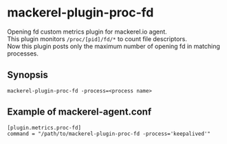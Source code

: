 mackerel-plugin-proc-fd
===================

Opening fd custom metrics plugin for mackerel.io agent.  
This plugin monitors `/proc/[pid]/fd/*` to count file descriptors.  
Now this plugin posts only the maximum number of opening fd in matching processes.

## Synopsis

```shell
mackerel-plugin-proc-fd -process=<process name>
```

## Example of mackerel-agent.conf

```
[plugin.metrics.proc-fd]
command = "/path/to/mackerel-plugin-proc-fd -process='keepalived'"
```

